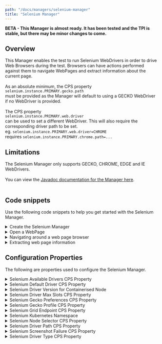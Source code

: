 ```yaml
---
path: "/docs/managers/selenium-manager"
title: "Selenium Manager"
---
```


**BETA - This Manager is almost ready.  It has been tested and the TPI is stable, but there may be minor changes to come.**

## Overview
This Manager enables the test to run Selenium WebDrivers in order to drive Web Browsers during the test. Browsers can have actions performed against them  to navigate WebPages and extract information about the current page. <br><br> As an absolute minimum, the CPS property <br> <code>selenium.instance.PRIMARY.gecko.path</code><br> must be provided as the Manager will default to using a GECKO WebDriver if no WebDriver is provided. <br><br> The CPS property <br> <code>selenium.instance.PRIMARY.web.driver</code><br> can be used to set a different WebDriver. This will also require the corresponding driver path to be set. <br> eg. <code>selenium.instance.PRIMARY.web.driver=CHROME</code><br> requires <code>selenium.instance.PRIMARY.chrome.path=...</code><br>

## Limitations
The Selenium Manager only supports GECKO, CHROME, EDGE and IE WebDrivers.<br><br> You can view the <a href="https://javadoc.galasa.dev/dev/galasa/selenium/package-summary.html">Javadoc documentation for the Manager here</a>. <br><br>




## Code snippets

Use the following code snippets to help you get started with the Selenium Manager.
 
<details><summary>Create the Selenium Manager</summary>

The following snippet shows the minimum code that is required to request the Selenium Manager in a test:

```
@SeleniumManager
public ISeleniumManager seleniumManager;
```

The code creates an interface to the Selenium Manager which will allow the tester to provision web pages to test against.
</details>

<details><summary>Open a WebPage</summary>

```
IWebPage page = seleniumManager.allocateWebPage("https://galasa.dev/");
```

The code opens a WebPage with a Selenium WebDriver controlling the browser. This object provides an interface for the tester to perform actions on the page to navigate around, check the page content and switch between windows.

At the end of the test, the Selenium Manager automatically closes the WebDriver which removes the WebPage.

There is no limit in Galasa on how many Selenium WebPages can be used within a single test. The only limit is the ability of the Galasa Ecosystem they are running on to support the number of Selenium WebDrivers ensuring that they do not time out.
</details>

<details><summary>Navigating around a web page browser</summary>

```
page.clearElementByCssSelector("input.js-search-input.search__input--adv");
page.sendKeysToElementByClass("js-search-input.search__input--adv", "Galasa");
page.clickElementById("search_button_homepage");
```

The code showcases different actions which can be performed on a web page interface to interact with different WebElements on the Browser. These WebElements are selected using a range of different techniques which allows the tester flexibility in how they are selected.
</details>

<details><summary>Extracting web page information</summary>

```
WebElement element = page.findElementById("search_button_homepage");
String pageTitle = page.getTitle();
String pageSource = page.getPageSource();
```

The code shows different ways of gaining information about the web page to be tested against. Extracting the title is a very simple way of checking if the WebDriver is on the correct page and making sure that a WebElement is found.
</details>

## Configuration Properties

The following are properties used to configure the Selenium Manager.
 
<details>
<summary>Selenium Available Drivers CPS Property</summary>

| Property: | Selenium Available Drivers CPS Property |
| --------------------------------------- | :------------------------------------- |
| Name: | selenium.driver.type |
| Description: | Describes the selenium driver types that can be selected. |
| Required:  | No |
| Default value: | $default |
| Valid values: | A valid String the describes any of the supported drivers: FIREFOX,CHROME,OPERA,EDGE |
| Examples: | <code>selenium.available.drivers=CHROME,FIREFOX,OPERA,EDGE</code> |

</details>
 
<details>
<summary>Selenium Default Driver CPS Property</summary>

| Property: | Selenium Default Driver CPS Property |
| --------------------------------------- | :------------------------------------- |
| Name: | selenium.default.driver.type |
| Description: | If set, describes the default the selenium driver that will be used. |
| Required:  | No |
| Default value: | $default |
| Valid values: | A valid String representation of a type. Available choices: local, docker, kubernetes, grid |
| Examples: | <code>selenium.default.driver=FIREFOX</code> |

</details>
 
<details>
<summary>Selenium Driver Version for Containerised Node</summary>

| Property: | Selenium Driver Version for Containerised Node |
| --------------------------------------- | :------------------------------------- |
| Name: | selenium.image.node.version |
| Description: | Provides the version number for the docker image that will be used for both the provisioning of docker and kubernetes selenium nodes. |
| Required:  | no |
| Default value: | $default |
| Valid values: | 4.0.0-beta-2-20210317 |
| Examples: | <code>selenium.image.node.version=4.0.0-beta-2-20210317</code> |

</details>
 
<details>
<summary>Selenium Driver Max Slots CPS Property</summary>

| Property: | Selenium Driver Max Slots CPS Property |
| --------------------------------------- | :------------------------------------- |
| Name: | selenium.driver.max.slots |
| Description: | Allows number of concurrent drivers to be limited. If docker selected, the docker slot limit will also be enforced |
| Required:  | No |
| Default value: | $default |
| Valid values: | Int value for number of congruent drivers |
| Examples: | <code>selenium.driver.max.slots=3</code> |

</details>
 
<details>
<summary>Selenium Gecko Preferences CPS Property</summary>

| Property: | Selenium Gecko Preferences CPS Property |
| --------------------------------------- | :------------------------------------- |
| Name: | selenium.local.gecko.preferences |
| Description: | Provides extra preferences to use when using the gecko driver for extensions |
| Required:  | No |
| Default value: | $default |
| Valid values: | A comma seperated list of key value pairs for the preferences |
| Examples: | <code>selenium.local.gecko.preferences=app.update.silent=false,dom.popup_maximum=0</code> |

</details>
 
<details>
<summary>Selenium Gecko Profile CPS Property</summary>

| Property: | Selenium Gecko Profile CPS Property |
| --------------------------------------- | :------------------------------------- |
| Name: | selenium.local.gecko.profile |
| Description: | Provides a profile to use when using the gecko driver for extensions |
| Required:  | No |
| Default value: | $default |
| Valid values: | A valid String name of a profile |
| Examples: | <code>selenium.local.gecko.profile=default</code> |

</details>
 
<details>
<summary>Selenium Grid Endpoint CPS Property</summary>

| Property: | Selenium Grid Endpoint CPS Property |
| --------------------------------------- | :------------------------------------- |
| Name: | selenium.grid.endpoint |
| Description: | States the grid endpoint |
| Required:  | No |
| Default value: | $default |
| Valid values: | ip's and hostnames for a selenium grid |
| Examples: | <code>selenium.grid.endpoint=127.0.0.1:4444</code> |

</details>
 
<details>
<summary>Selenium Kubernetes Namespace</summary>

| Property: | Selenium Kubernetes Namespace |
| --------------------------------------- | :------------------------------------- |
| Name: | selenium.kubernetes.namespace |
| Description: | Provides the name of the namespace for the nodes to be provisioned on |
| Required:  | Yes |
| Default value: | $default |
| Valid values: | A valid String representation an available namespace on your k8's cluster |
| Examples: | <code>selenium.kubernetes.namespace=galasa</code> |

</details>
 
<details>
<summary>Selenium Node Selector CPS Property</summary>

| Property: | Selenium Node Selector CPS Property |
| --------------------------------------- | :------------------------------------- |
| Name: | selenium.kubernetes.node.selector |
| Description: | Node Selector tags to be added to the pod yaml that runs the Selenium Grid inside a k8's cluster. Multiple selectors can be passed comma seperated |
| Required:  | No |
| Default value: | $default |
| Valid values: | Comma seperated list of any node selectors: beta.kubernetes.io/arch: amd64, platform: myplatform |
| Examples: | <code>selenium.kubernetes.node.selector=beta.kubernetes.io/arch: amd64</code> |

</details>
 
<details>
<summary>Selenium Driver Path CPS Property</summary>

| Property: | Selenium Driver Path CPS Property |
| --------------------------------------- | :------------------------------------- |
| Name: | selenium.local.driver.BROWSER.path |
| Description: | Provides a path to a local webdriver on the system being tested |
| Required:  | Yes |
| Default value: | $default |
| Valid values: | A valid String representation of a path |
| Examples: | <code>selenium.local.driver.CHROME.path=/usr/bin/chromedriver</code> |

</details>
 
<details>
<summary>Selenium Screenshot Failure CPS Property</summary>

| Property: | Selenium Screenshot Failure CPS Property |
| --------------------------------------- | :------------------------------------- |
| Name: | selenium.screenshot.failure |
| Description: | Takes a screenshot on a test method failing |
| Required:  | No |
| Default value: | $default |
| Valid values: | true or false |
| Examples: | <code>selenium.screenshot.failure=true</code> |

</details>
 
<details>
<summary>Selenium Driver Type CPS Property</summary>

| Property: | Selenium Driver Type CPS Property |
| --------------------------------------- | :------------------------------------- |
| Name: | selenium.driver.type |
| Description: | Describes the selenium runtime that will be used. |
| Required:  | No |
| Default value: | $default |
| Valid values: | A valid String representation of a type. Available choices: local, docker, kubernetes, grid |
| Examples: | <code>selenium.driver.type=docker</code> |

</details>
